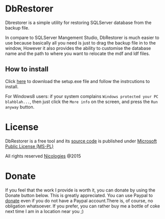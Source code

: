 # DbRestorer

Dbrestorer is a simple utility for restoring SQLServer database from the backup file.

In compare to SQLServer Mangement Studio, DbRestorer is much easier to use because basically all you need is just to drag the backup file in to the window, 
However it also provides the ability to customise the database name and the path to where you want to relocate the mdf and ldf files.

## How to install

Click [here](https://raw.github.com/EbenZhang/DbRestorer/master/dist/setup.exe) to download the setup.exe file and follow the instrcutions to install.

For Windows8 users: if your system complains `Windows protected your PC blahblah...`, then just click the `More info` on the screen, and press the `Run anyway` button.

# License

DbRestorer is a free tool and its [source code](https://github.com/ebenzhang/dbrestorer) is published under [Microsoft Public License (MS-PL)](http://opensource.org/licenses/ms-pl.html)

All rights reserved [Nicologies](http://www.nicologies.tk) @2015

# Donate

If you feel that the work I provide is worth it, you can donate by using the Donate button below. This is greatly appreciated.
You can use Paypal to [donate](http://www.nicologies.tk/donation.html) even if you do not have a Paypal account.There is, of course, no obligation whatsoever. 
If you prefer, you can rather buy me a bottle of coke next time I am in a location near you ;) 
